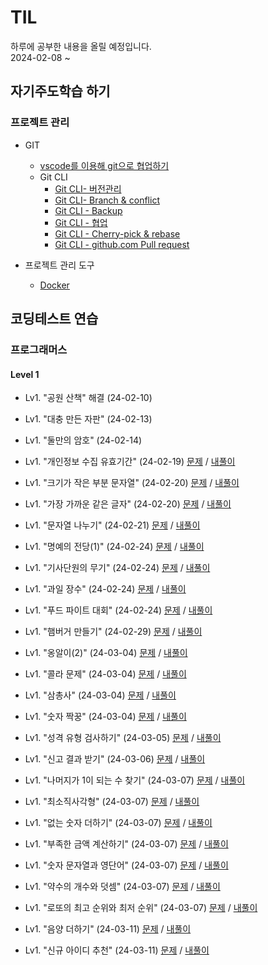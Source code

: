 # TIL
하루에 공부한 내용을 올릴 예정입니다.  
2024-02-08 ~  

## 자기주도학습 하기  

### 프로젝트 관리  
* GIT    
    * [vscode를 이용해 git으로 협업하기](https://github.com/dongyeoppp/TIL/blob/main/vscode_git/git_CLI_versionControl.md)  
    * Git CLI
        * [Git CLI- 버전관리](https://github.com/dongyeoppp/TIL/blob/main/vscode_git/Git1.md)
        * [Git CLI- Branch & conflict](https://github.com/dongyeoppp/TIL/blob/main/vscode_git/git_CLI_Branch_Conflict.md)  
        * [Git CLI - Backup](https://github.com/dongyeoppp/TIL/blob/main/vscode_git/git_CLI_Backup.md)
        * [Git CLI - 협업](https://github.com/dongyeoppp/TIL/blob/main/vscode_git/git_CLI_collaboration.md)
        * [Git CLI - Cherry-pick & rebase](https://github.com/dongyeoppp/TIL/blob/main/vscode_git/git_CLI_Cherry_pick.md)
        * [Git CLI - github.com Pull request](https://github.com/dongyeoppp/TIL/blob/main/vscode_git/git_CLI_Pullrequest.md)  

* 프로젝트 관리 도구  
    * [Docker](https://github.com/dongyeoppp/TIL/blob/main/%ED%94%84%EB%A1%9C%EC%A0%9D%ED%8A%B8%EA%B4%80%EB%A6%AC%EB%8F%84%EA%B5%AC/Docker.md)  

## 코딩테스트 연습  
### 프로그래머스
#### Level 1     
* Lv1. "공원 산책" 해결  (24-02-10)  
* Lv1. "대충 만든 자판" (24-02-13)  
* Lv1. "둘만의 암호" (24-02-14)  

* Lv1. "개인정보 수집 유효기간" (24-02-19) [문제](https://school.programmers.co.kr/learn/courses/30/lessons/150370) / [내풀이](https://github.com/dongyeoppp/TIL/blob/main/coding_prac/programmers/day_1.md)

* Lv1. "크기가 작은 부분 문자열" (24-02-20) [문제](https://school.programmers.co.kr/learn/courses/30/lessons/147355) / [내풀이](https://github.com/dongyeoppp/TIL/blob/main/coding_prac/programmers/Level%201/240220.md)  

* Lv1. "가장 가까운 같은 글자" (24-02-20) [문제](https://school.programmers.co.kr/learn/courses/30/lessons/142086) / [내풀이](https://github.com/dongyeoppp/TIL/blob/main/coding_prac/programmers/Level%201/240220_1.md)

* Lv1. "문자열 나누기" (24-02-21) [문제](https://school.programmers.co.kr/learn/courses/30/lessons/140108) / [내풀이](https://github.com/dongyeoppp/TIL/blob/main/coding_prac/programmers/Level%201/240221.md)  

* Lv1. "명예의 전당(1)" (24-02-24) [문제](https://school.programmers.co.kr/learn/courses/30/lessons/138477) / [내풀이](https://github.com/dongyeoppp/TIL/blob/main/coding_prac/programmers/Level%201/240224.md)  

* Lv1. "기사단원의 무기" (24-02-24) [문제](https://school.programmers.co.kr/learn/courses/30/lessons/136798) / [내풀이](https://github.com/dongyeoppp/TIL/blob/main/coding_prac/programmers/Level%201/240224_1.md)  

* Lv1. "과일 장수" (24-02-24) [문제](https://school.programmers.co.kr/learn/courses/30/lessons/135808) / [내풀이](https://github.com/dongyeoppp/TIL/blob/main/coding_prac/programmers/Level%201/240224_2.md)  

* Lv1. "푸드 파이트 대회" (24-02-24) [문제](https://school.programmers.co.kr/learn/courses/30/lessons/134240) / [내풀이](https://github.com/dongyeoppp/TIL/blob/main/coding_prac/programmers/Level%201/240224_3.md)  

* Lv1. "햄버거 만들기" (24-02-29) [문제](https://school.programmers.co.kr/learn/courses/30/lessons/133502) / [내풀이](https://github.com/dongyeoppp/TIL/blob/main/coding_prac/programmers/Level%201/240229.md)  

* Lv1. "옹알이(2)" (24-03-04) [문제](https://school.programmers.co.kr/learn/courses/30/lessons/133499) / [내풀이](https://github.com/dongyeoppp/TIL/blob/main/coding_prac/programmers/Level%201/240304.md)  

* Lv1. "콜라 문제" (24-03-04) [문제](https://school.programmers.co.kr/learn/courses/30/lessons/132267) / [내풀이](https://github.com/dongyeoppp/TIL/blob/main/coding_prac/programmers/Level%201/240304_1.md)  

* Lv1. "삼총사" (24-03-04) [문제](https://school.programmers.co.kr/learn/courses/30/lessons/131705) / [내풀이](https://github.com/dongyeoppp/TIL/blob/main/coding_prac/programmers/Level%201/240304_2.md)  

* Lv1. "숫자 짝꿍" (24-03-04) [문제](https://school.programmers.co.kr/learn/courses/30/lessons/131128) / [내풀이](https://github.com/dongyeoppp/TIL/blob/main/coding_prac/programmers/Level%201/240304_3.md)  

* Lv1. "성격 유형 검사하기" (24-03-05) [문제](https://school.programmers.co.kr/learn/courses/30/lessons/118666) / [내풀이](https://github.com/dongyeoppp/TIL/blob/main/coding_prac/programmers/Level%201/240305.md)  

* Lv1. "신고 결과 받기" (24-03-06) [문제](https://school.programmers.co.kr/learn/courses/30/lessons/92334) / [내풀이](https://github.com/dongyeoppp/TIL/blob/main/coding_prac/programmers/Level%201/240306.md)  

* Lv1. "나머지가 1이 되는 수 찾기" (24-03-07) [문제](https://school.programmers.co.kr/learn/courses/30/lessons/87389) / [내풀이](https://github.com/dongyeoppp/TIL/blob/main/coding_prac/programmers/Level%201/240307.md)   

* Lv1. "최소직사각형" (24-03-07) [문제](https://school.programmers.co.kr/learn/courses/30/lessons/86491) / [내풀이](https://github.com/dongyeoppp/TIL/blob/main/coding_prac/programmers/Level%201/240307_1.md)  

* Lv1. "없는 숫자 더하기" (24-03-07) [문제](https://school.programmers.co.kr/learn/courses/30/lessons/86051) / [내풀이](https://github.com/dongyeoppp/TIL/blob/main/coding_prac/programmers/Level%201/240307_2.md)

* Lv1. "부족한 금액 계산하기" (24-03-07) [문제](https://school.programmers.co.kr/learn/courses/30/lessons/82612) / [내풀이](https://github.com/dongyeoppp/TIL/blob/main/coding_prac/programmers/Level%201/240307_3.md)  

* Lv1. "숫자 문자열과 영단어" (24-03-07) [문제](https://school.programmers.co.kr/learn/courses/30/lessons/81301) / [내풀이](https://github.com/dongyeoppp/TIL/blob/main/coding_prac/programmers/Level%201/240307_4.md)  

* Lv1. "약수의 개수와 덧셈" (24-03-07) [문제](https://school.programmers.co.kr/learn/courses/30/lessons/77884) / [내풀이](https://github.com/dongyeoppp/TIL/blob/main/coding_prac/programmers/Level%201/240307_5.md)  

* Lv1. "로또의 최고 순위와 최저 순위" (24-03-07) [문제](https://school.programmers.co.kr/learn/courses/30/lessons/77484) / [내풀이](https://github.com/dongyeoppp/TIL/blob/main/coding_prac/programmers/Level%201/240307_6.md)  

* Lv1. "음양 더하기" (24-03-11) [문제](https://school.programmers.co.kr/learn/courses/30/lessons/76501) / [내풀이]()

* Lv1. "신규 아이디 추천" (24-03-11) [문제](https://school.programmers.co.kr/learn/courses/30/lessons/72410) / [내풀이]()  






